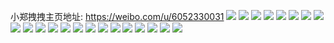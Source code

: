 小郑拽拽主页地址: https://weibo.com/u/6052330031 
![](https://wx4.sinaimg.cn/mw2000/006BAXwjgy1h6ubd4pf8mj322s2rlh27.jpg) 
![](https://wx4.sinaimg.cn/mw2000/006BAXwjgy1h6ubd5xtphj31q62as471.jpg) 
![](https://wx4.sinaimg.cn/mw2000/006BAXwjly1h5befrxcojj30tf1gcap8.jpg) 
![](https://wx4.sinaimg.cn/mw2000/006BAXwjly1h1wck9zuxvj30u01hbhdt.jpg) 
![](https://wx4.sinaimg.cn/mw2000/006BAXwjly1h1wckck840j31tu2qshdu.jpg) 
![](https://wx4.sinaimg.cn/mw2000/006BAXwjly1h1wcke8kboj32dc35shdt.jpg) 
![](https://wx4.sinaimg.cn/mw2000/006BAXwjly1h0sf3hit9gj30u00u0age.jpg) 
![](https://wx4.sinaimg.cn/mw2000/006BAXwjly1h0sf3hs5e0j30u00u0jxv.jpg) 
![](https://wx4.sinaimg.cn/mw2000/006BAXwjly1h0sf3i12ygj30u00u0q99.jpg) 
![](https://wx4.sinaimg.cn/mw2000/006BAXwjly1h0afy94uu9j30u0140n1p.jpg) 
![](https://wx4.sinaimg.cn/mw2000/006BAXwjly1gxnh6w8s1nj30u00u0jte.jpg) 
![](https://wx4.sinaimg.cn/mw2000/006BAXwjly1gxnh6x3y2jj30u00u00uv.jpg) 
![](https://wx4.sinaimg.cn/mw2000/006BAXwjly1gwr8ne5amej30u01uoqal.jpg) 
![](https://wx4.sinaimg.cn/mw2000/006BAXwjly1gvpy4zq9lmj61521527k202.jpg) 
![](https://wx4.sinaimg.cn/mw2000/006BAXwjly1gudpikgm6fj63kg2oghdx02.jpg) 
![](https://wx4.sinaimg.cn/mw2000/006BAXwjly1grt07ojlwqj32og3kg1l4.jpg) 
![](https://wx4.sinaimg.cn/mw2000/006BAXwjly1grt07q0hzbj32bc334npg.jpg) 
![](https://wx4.sinaimg.cn/mw2000/006BAXwjly1grt07rkj58j32og3kgnpj.jpg) 
![](https://wx4.sinaimg.cn/mw2000/006BAXwjly1grh8ittnsyj32og3kgqvb.jpg) 
![](https://wx4.sinaimg.cn/mw2000/006BAXwjly1grh8ivg9jhj32og3kgu13.jpg) 
![](https://wx4.sinaimg.cn/mw2000/006BAXwjly1grh8ix5vm7j32og3kgkjr.jpg) 
![](https://wx4.sinaimg.cn/mw2000/006BAXwjly1gq8qjlyqxzj32og2ogqv8.jpg) 

